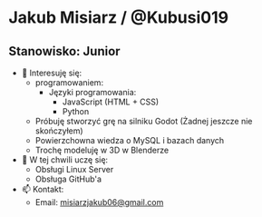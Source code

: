 # Jakub Misiarz / @Kubusi019
## Stanowisko: Junior
- 👀 Interesuję się:
  -  programowaniem:
      - Języki programowania:
        - JavaScript (HTML + CSS)
        - Python
  - Próbuję stworzyć grę na silniku Godot (Żadnej jeszcze nie skończyłem)
  - Powierzchowna wiedza o MySQL i bazach danych
  - Trochę modeluję w 3D w Blenderze
- 🌱 W tej chwili uczę się:
  - Obsługi Linux Server
  - Obsługa GitHub'a
- 📫 Kontakt:
    - Email: misiarzjakub06@gmail.com
<!-- - ⚡ Fun fact: ... 
- 💞️ I’m looking to collaborate on ... -->

<!---
Kubusi019/Kubusi019 is a ✨ special ✨ repository because its `README.md` (this file) appears on your GitHub profile.
You can click the Preview link to take a look at your changes.
--->
